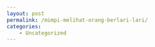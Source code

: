 ```yaml
---
layout: post
permalink: /mimpi-melihat-orang-berlari-lari/
categories:
    - Uncategorized
---
```


